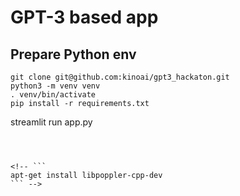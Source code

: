 # GPT-3 based app

## Prepare Python env
```
git clone git@github.com:kinoai/gpt3_hackaton.git
python3 -m venv venv
. venv/bin/activate
pip install -r requirements.txt
```

streamlit run app.py
```



<!-- ```
apt-get install libpoppler-cpp-dev
``` -->
